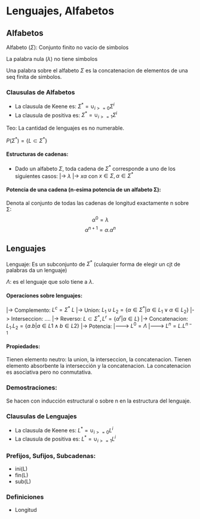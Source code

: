 # Lenguajes, Alfabetos

## Alfabetos

Alfabeto ($\Sigma$): Conjunto finito no vacio de simbolos

La palabra nula ($\lambda$) no tiene simbolos

Una palabra sobre el alfabeto $\Sigma$ es la concatenacion de elementos de una seq finita de simbolos.

### Clausulas de Alfabetos
- La clausula de Keene es:
    $\Sigma^* = \cup_{i>=0} \Sigma^i$
- La clausula de positiva es:
    $\Sigma^* = \cup_{i>=1} \Sigma^i$


Teo: La cantidad de lenguajes es no numerable.

$P(\Sigma^*) = \{ L \subset \Sigma^* \}$

#### Estructuras de cadenas:
* Dado un alfabeto $\Sigma$, toda cadena de $\Sigma^*$ corresponde a uno de los siguientes casos:
|-> $\lambda$
|-> $x \alpha$ con $x \in \Sigma, \alpha \in \Sigma^*$

#### Potencia de una cadena (n-esima potencia de un alfabeto Σ): 
Denota al conjunto de todas las cadenas de longitud exactamente n sobre Σ:
$$\alpha^0 = \lambda$$ $$\alpha^{n+1} = \alpha.\alpha^{n}$$

## Lenguajes

Lenguaje: Es un subconjunto de $\Sigma^*$ (culaquier forma de elegir un cjt de palabras da un lenguaje)

$\Lambda$: es el lenguaje que solo tiene a $\lambda$.

#### Operaciones sobre lenguajes: 
|-> Complemento: $L^c = \Sigma^* \ L$
|-> Union: $L_1 \cup L_2 = \{ \alpha \in \Sigma^* | \alpha \in L_1 \lor \alpha \in L_2 \}$
|-> Interseccion: ....
|-> Reverso: $L\subset \Sigma^* , L^r = \{ \alpha^r | \alpha \in L\}$
|-> Concatenacion: $L_1 . L_2 = \{ a.b | a \in L1 \land b \in L2 \}$
|-> Potencia: 
|--->    $L^0 = \Lambda$
|--->    $L^n = L. L^{n-1}$

#### Propiedades:
Tienen elemento neutro: la union, la interseccion, la concatenacion.
Tienen elemento absorbente la intersección y la concatenacion.
La concatenacion es asociativa pero no conmutativa.

### Demostraciones:
Se hacen con inducción estructural o sobre n en la estructura del lenguaje.

### Clausulas de Lenguajes
- La clausula de Keene es: 
    $L^* = \cup_{i>=0} L^i$
- La clausula de positiva es:
    $L^* = \cup_{i>=1} L^i$

### Prefijos, Sufijos, Subcadenas:
- ini(L)
- fin(L)
- sub(L)

### Definiciones
- Longitud